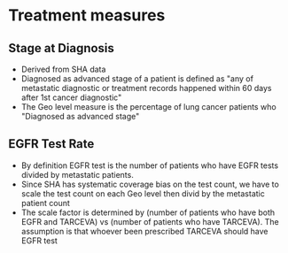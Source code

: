 # Treatment measures

## Stage at Diagnosis
* Derived from SHA data
* Diagnosed as advanced stage of a patient is defined as "any of metastatic diagnostic or treatment
  records happened within 60 days after 1st cancer diagnostic"
* The Geo level measure is the percentage of lung cancer patients who "Diagnosed as advanced stage"

## EGFR Test Rate
* By definition EGFR test is the number of patients who have EGFR tests divided by metastatic
  patients.
* Since SHA has systematic coverage bias on the test count, we have to scale the test count on
  each Geo level then divid by the metastatic patient count
* The scale factor is determined by (number of patients who have both EGFR and TARCEVA) vs (number of
  patients who have TARCEVA). The assumption is that whoever been prescribed TARCEVA should have
  EGFR test
